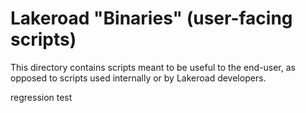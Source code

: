 # Lakeroad "Binaries" (user-facing scripts)

This directory contains scripts
  meant to be useful
  to the end-user,
  as opposed to scripts
  used internally or by Lakeroad developers.

regression test